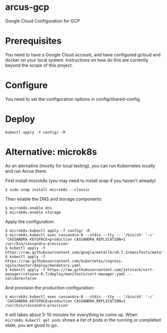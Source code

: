 # arcus-gcp
Google Cloud Configuration for GCP

# Prerequisites

You need to have a Google Cloud account, and have configured gcloud and docker on your local system. Instructions on how do this are currently beyond the scope of this project.

# Configure

You need to set the configuration options in config/shared-config.

# Deploy

`kubectl apply -f config/ -R`


# Alternative: microk8s

As an alernative (mostly for local testing), you can run Kubernetes locally and run Arcus there.

First install microk8s (you may need to install snap if you haven't already)

`$ sudo snap install microk8s --classic`

Then enable the DNS and storage components
```
$ microk8s.enable dns
$ microk8s.enable storage
```
Apply the configuration: 

```
$ microk8s.kubectl apply -f config/ -R
$ microk8s.kubectl exec cassandra-0 --stdin --tty -- '/bin/sh' '-c' 'CASSANDRA_KEYSPACE=production CASSANDRA_REPLICATION=1 /usr/bin/cassandra-provision'
$ kubectl apply -f https://raw.githubusercontent.com/google/metallb/v0.7.3/manifests/metallb.yaml
$ kubectl apply -f https://raw.githubusercontent.com/kubernetes/ingress-nginx/master/deploy/mandatory.yaml
$ kubectl apply -f https://raw.githubusercontent.com/jetstack/cert-manager/release-0.7/deploy/manifests/cert-manager.yaml --validate=false
```

And provision the production configuration:
```
$ microk8s.kubectl exec cassandra-0 --stdin --tty -- '/bin/sh' '-c' 'CASSANDRA_KEYSPACE=production CASSANDRA_REPLICATION=1 /usr/bin/cassandra-provision'
```

It will takes about 5-10 minutes for everything to come up. When `microk8s.kubectl get pods` shows a list of pods in the running or completed state, you are good to go.

